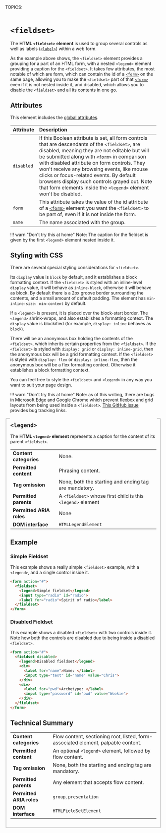 TOPICS: <fieldset>
        <legend>

# `<fieldset>`

The **HTML `<fieldset>` element** is used to group several controls as well as
labels ([`<label>`](/en/webfrontend/<label>)) within a web form.

As the example above shows, the `<fieldset>` element provides a grouping for a part of an HTML form,
with a nested `<legend>` element providing a caption for the `<fieldset>`. It takes few
attributes, the most notable of which are form, which can contain the id of a [`<form>`](/en/webfrontend/<form>)
on the same page, allowing you to make the `<fieldset>` part of that [`<form>`](/en/webfrontend/<form>)
even if it is not nested inside it, and disabled, which allows you to disable the
`<fieldset>` and all its contents in one go.

## Attributes

This element includes the [global attributes](/en/webfrontend/HTML_Global_Attributes).

| Attribute | Description |
| :-- | :-- |
| `disabled` | If this Boolean attribute is set, all form controls that are descendants of the `<fieldset>`, are disabled, meaning they are not editable but will be submitted along with [`<form>`](/en/webfrontend/<form>) in comparison with disabled attribute on form controls. They won't receive any browsing events, like mouse clicks or focus-related events. By default browsers display such controls grayed out. Note that form elements inside the `<legend>` element won't be disabled.
| `form` | This attribute takes the value of the id attribute of a [`<form>`](/en/webfrontend/<form>) element you want the `<fieldset>` to be part of, even if it is not inside the form.
| `name` | The name associated with the group. |

!!! warn "Don't try this at home"
    Note: The caption for the fieldset is given by the first `<legend>` element nested inside it.

## Styling with CSS

There are several special styling considerations for `<fieldset>`.

Its `display` value is `block` by default, and it establishes a block formatting context.
If the `<fieldset>` is styled with an inline-level `display` value, it will behave as `inline-block`,
otherwise it will behave as block. By default there is a 2px groove border surrounding the contents,
and a small amount of default padding. The element has `min-inline-size: min-content` by default.

If a `<legend>` is present, it is placed over the block-start border. The `<legend>`
shrink-wraps, and also establishes a formatting context. The `display` value is blockified
(for example, `display: inline` behaves as `block`).

There will be an anonymous box holding the contents of the `<fieldset>`, which inherits certain
properties from the `<fieldset>`. If the `<fieldset>` is styled with `display: grid` or `display: inline-grid`,
then the anonymous box will be a grid formatting context. If the `<fieldset>` is styled with
`display: flex` or `display: inline-flex`, then the anonymous box will be a flex formatting context.
Otherwise it establishes a block formatting context.

You can feel free to style the `<fieldset>` and `<legend>`
in any way you want to suit your page design.

!!! warn "Don't try this at home"
    Note: as of this writing, there are bugs in Microsoft Edge and Google Chrome which prevent
    flexbox and grid layouts from being used inside a `<fieldset>`.
    [This GitHub issue](https://github.com/w3c/csswg-drafts/issues/321) provides bug tracking links.

## `<legend>`

The **HTML `<legend>` element** represents a caption for the content of its parent `<fieldset>`.

|  |  |
| :-- | :-- |
| **Content categories** | None. |
| **Permitted content** | Phrasing content. |
| **Tag omission** | None, both the starting and ending tag are mandatory. |
| **Permitted parents** | A `<fieldset>` whose first child is this `<legend>` element |
| **Permitted ARIA roles** | None |
| **DOM interface** | `HTMLLegendElement` |

## Example

### Simple Fieldset

This example shows a really simple `<fieldset>` example, with a `<legend>`,
and a single control inside it.

```html
<form action="#">
  <fieldset>
    <legend>Simple fieldset</legend>
    <input type="radio" id="radio">
    <label for="radio">Spirit of radio</label>
  </fieldset>
</form>
```

### Disabled Fieldset

This example shows a disabled `<fieldset>` with two controls inside it. Note how both the controls
are disabled due to being inside a disabled `<fieldset>`.

```html
<form action="#">
  <fieldset disabled>
    <legend>Disabled fieldset</legend>
    <div>
      <label for="name">Name: </label>
      <input type="text" id="name" value="Chris">
    </div>
    <div>
      <label for="pwd">Archetype: </label>
      <input type="password" id="pwd" value="Wookie">
    </div>
  </fieldset>
</form>
```

## Technical Summary

|  |  |
| :-- | :-- |
| **Content categories** | Flow content, sectioning root, listed, form-associated element, palpable content.|
| **Permitted content** | An optional `<legend>` element, followed by flow content. |
| **Tag omission** | None, both the starting and ending tag are mandatory. |
| **Permitted parents** | Any element that accepts flow content. |
| **Permitted ARIA roles** | `group`, `presentation` |
| **DOM interface** | `HTMLFieldSetElement` |
